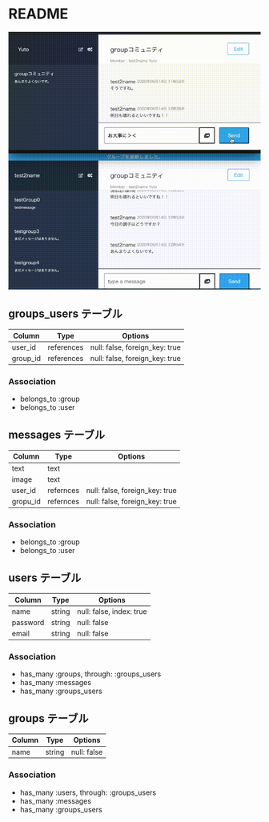 # README

![chat-reload](/Readme/chatspace-animate.gif)

## groups_users テーブル

| Column   | Type       | Options                        |
| -------- | ---------- | ------------------------------ |
| user_id  | references | null: false, foreign_key: true |
| group_id | references | null: false, foreign_key: true |

### Association

- belongs_to :group
- belongs_to :user

## messages テーブル

| Column   | Type      | Options                        |
| -------- | --------- | ------------------------------ |
| text     | text      |                                |
| image    | text      |                                |
| user_id  | refernces | null: false, foreign_key: true |
| gropu_id | refernces | null: false, foreign_key: true |

### Association

- belongs_to :group
- belongs_to :user

## users テーブル

| Column   | Type   | Options                  |
| -------- | ------ | ------------------------ |
| name     | string | null: false, index: true |
| password | string | null: false              |
| email    | string | null: false              |

### Association

- has_many :groups, through: :groups_users
- has_many :messages
- has_many :groups_users

## groups テーブル

| Column | Type   | Options     |
| ------ | ------ | ----------- |
| name   | string | null: false |

### Association

- has_many :users, through: :groups_users
- has_many :messages
- has_many :groups_users
